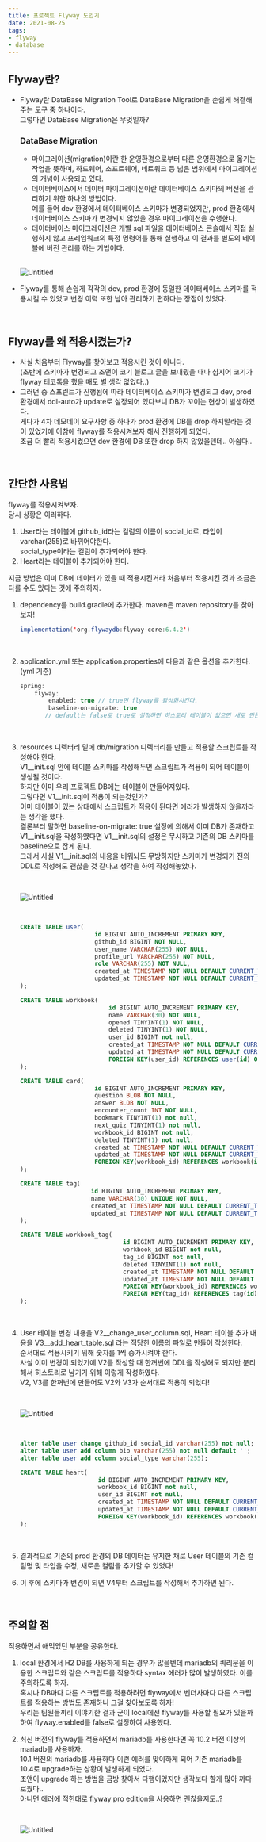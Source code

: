 ```yaml
---
title: 프로젝트 Flyway 도입기
date: 2021-08-25  
tags:
- flyway
- database
---
```


## Flyway란?

- Flyway란 DataBase Migration Tool로 DataBase Migration을 손쉽게 해결해주는 도구 중 하나이다.    
  그렇다면 DataBase Migration은 무엇일까?
  
    ### DataBase Migration

    - 마이그레이션(migration)이란 한 운영환경으로부터 다른 운영환경으로 옮기는 작업을 뜻하며, 하드웨어, 소프트웨어, 네트워크 등 넓은 범위에서 마이그레이션의 개념이 사용되고 있다.
    - 데이터베이스에서 데이터 마이그레이션이란 데이터베이스 스키마의 버전을 관리하기 위한 하나의 방법이다.  
        예를 들어 dev 환경에서 데이터베이스 스키마가 변경되었지만, prod 환경에서 데이터베이스 스키마가 변경되지 않았을 경우 마이그레이션을 수행한다.
    - 데이터베이스 마이그레이션은 개별 sql 파일을 데이터베이스 콘솔에서 직접 실행하지 않고 프레임워크의 특정 명령어를 통해 실행하고 이 결과를 별도의 테이블에 버전 관리를 하는 기법이다.

    <br/>

    ![Untitled](https://user-images.githubusercontent.com/62014888/130363401-1cbf726d-2220-43c5-b211-d2a182780696.png)

- Flyway를 통해 손쉽게 각각의 dev, prod 환경에 동일한 데이터베이스 스키마를 적용시킬 수 있었고 변경 이력 또한 남아 관리하기 편하다는 장점이 있었다.

<br/>

## Flyway를 왜 적용시켰는가?

- 사실 처음부터 Flyway를 찾아보고 적용시킨 것이 아니다.  
  (초반에 스키마가 변경되고 조앤이 코기 블로그 글을 보내줬을 때나 심지어 코기가 flyway 테코톡을 했을 때도 별 생각 없었다..)
- 그러던 중 스프린트가 진행됨에 따라 데이터베이스 스키마가 변경되고 dev, prod 환경에서 ddl-auto가 update로 설정되어 있다보니 DB가 꼬이는 현상이 발생하였다.   
  게다가 4차 데모데이 요구사항 중 하나가 prod 환경에 DB를 drop 하지말라는 것이 있었기에 이참에 flyway를 적용시켜보자 해서 진행하게 되었다.  
  조금 더 빨리 적용시켰으면 dev 환경에 DB 또한 drop 하지 않았을텐데.. 아쉽다..

<br/>

## 간단한 사용법

flyway를 적용시켜보자.  
당시 상황은 이러하다.
1. User라는 테이블에 github_id라는 컬럼의 이름이 social_id로, 타입이 varchar(255)로 바뀌어야한다.  
   social_type이라는 컬럼이 추가되어야 한다.
2. Heart라는 테이블이 추가되어야 한다.

지금 방법은 이미 DB에 데이터가 있을 때 적용시킨거라 처음부터 적용시킨 것과 조금은 다를 수도 있다는 것에 주의하자.

1. dependency를 build.gradle에 추가한다. maven은 maven repository를 찾아보자!

    ```java
    implementation('org.flywaydb:flyway-core:6.4.2')
    ```  
    <br/>

2. application.yml 또는 application.properties에 다음과 같은 옵션을 추가한다. (yml 기준)

    ```java
    spring:
        flyway:
    	    enabled: true // true면 flyway를 활성화시킨다.
    	    baseline-on-migrate: true 
           // default는 false로 true로 설정하면 히스토리 테이블이 없으면 새로 만든다.
    ```
    <br/>

3. resources 디렉터리 밑에 db/migration 디렉터리를 만들고 적용할 스크립트를 작성해야 한다.   
   V1__init.sql 안에 테이블 스키마를 작성해두면 스크립트가 적용이 되어 테이블이 생성될 것이다.  
   하지만 이미 우리 프로젝트 DB에는 테이블이 만들어져있다.    
   그렇다면 V1__init.sql이 적용이 되는것인가?   
   이미 테이블이 있는 상태에서 스크립트가 적용이 된다면 에러가 발생하지 않을까라는 생각을 했다.  
   결론부터 말하면 baseline-on-migrate: true 설정에 의해서 이미 DB가 존재하고 V1__init.sql을 작성하였다면 V1__init.sql의 설정은 무시하고 기존의 DB 스키마를 baseline으로 잡게 된다.  
   그래서 사실 V1__init.sql의 내용을 비워놔도 무방하지만 스키마가 변경되기 전의 DDL로 작성해도 괜찮을 것 같다고 생각을 하여 작성해놓았다.

    <br/>

   ![Untitled](https://user-images.githubusercontent.com/62014888/130363455-6b482405-32d6-4ef3-a95a-15913e259698.png)

    <br/>

    ```sql
    CREATE TABLE user(
                         id BIGINT AUTO_INCREMENT PRIMARY KEY,
                         github_id BIGINT NOT NULL,
                         user_name VARCHAR(255) NOT NULL,
                         profile_url VARCHAR(255) NOT NULL,
                         role VARCHAR(255) NOT NULL,
                         created_at TIMESTAMP NOT NULL DEFAULT CURRENT_TIMESTAMP,
                         updated_at TIMESTAMP NOT NULL DEFAULT CURRENT_TIMESTAMP ON UPDATE CURRENT_TIMESTAMP
    );

    CREATE TABLE workbook(
                             id BIGINT AUTO_INCREMENT PRIMARY KEY,
                             name VARCHAR(30) NOT NULL,
                             opened TINYINT(1) NOT NULL,
                             deleted TINYINT(1) NOT NULL,
                             user_id BIGINT not null,
                             created_at TIMESTAMP NOT NULL DEFAULT CURRENT_TIMESTAMP,
                             updated_at TIMESTAMP NOT NULL DEFAULT CURRENT_TIMESTAMP ON UPDATE CURRENT_TIMESTAMP,
                             FOREIGN KEY(user_id) REFERENCES user(id) ON UPDATE CASCADE ON DELETE RESTRICT
    );

    CREATE TABLE card(
                         id BIGINT AUTO_INCREMENT PRIMARY KEY,
                         question BLOB NOT NULL,
                         answer BLOB NOT NULL,
                         encounter_count INT NOT NULL,
                         bookmark TINYINT(1) not null,
                         next_quiz TINYINT(1) not null,
                         workbook_id BIGINT not null,
                         deleted TINYINT(1) not null,
                         created_at TIMESTAMP NOT NULL DEFAULT CURRENT_TIMESTAMP,
                         updated_at TIMESTAMP NOT NULL DEFAULT CURRENT_TIMESTAMP ON UPDATE CURRENT_TIMESTAMP,
                         FOREIGN KEY(workbook_id) REFERENCES workbook(id) ON UPDATE CASCADE ON DELETE RESTRICT
    );

    CREATE TABLE tag(
                        id BIGINT AUTO_INCREMENT PRIMARY KEY,
                        name VARCHAR(30) UNIQUE NOT NULL,
                        created_at TIMESTAMP NOT NULL DEFAULT CURRENT_TIMESTAMP,
                        updated_at TIMESTAMP NOT NULL DEFAULT CURRENT_TIMESTAMP ON UPDATE CURRENT_TIMESTAMP
    );

    CREATE TABLE workbook_tag(
                                 id BIGINT AUTO_INCREMENT PRIMARY KEY,
                                 workbook_id BIGINT not null,
                                 tag_id BIGINT not null,
                                 deleted TINYINT(1) not null,
                                 created_at TIMESTAMP NOT NULL DEFAULT CURRENT_TIMESTAMP,
                                 updated_at TIMESTAMP NOT NULL DEFAULT CURRENT_TIMESTAMP ON UPDATE CURRENT_TIMESTAMP,
                                 FOREIGN KEY(workbook_id) REFERENCES workbook(id) ON UPDATE CASCADE ON DELETE RESTRICT,
                                 FOREIGN KEY(tag_id) REFERENCES tag(id) ON UPDATE CASCADE ON DELETE RESTRICT
    );
    ```

   <br/>

4. User 테이블 변경 내용을 V2__change_user_column.sql, Heart 테이블 추가 내용을 V3__add_heart_table.sql 라는 적당한 이름의 파일로 만들어 작성한다.  
   순서대로 적용시키기 위해 숫자를 1씩 증가시켜야 한다.  
   사실 이미 변경이 되었기에 V2를 작성할 때 한꺼번에 DDL을 작성해도 되지만 분리해서 히스토리로 남기기 위해 이렇게 작성하였다.   
   V2, V3를 한꺼번에 만들어도 V2와 V3가 순서대로 적용이 되었다!

    <br/>

   ![Untitled](https://user-images.githubusercontent.com/62014888/130363480-ae8782fc-5fdd-4d6d-9b57-478b176a9d7d.png)

    <br/>

    ```sql
    alter table user change github_id social_id varchar(255) not null;
    alter table user add column bio varchar(255) not null default '';
    alter table user add column social_type varchar(255);
    ```

    ```sql
    CREATE TABLE heart(
                          id BIGINT AUTO_INCREMENT PRIMARY KEY,
                          workbook_id BIGINT not null,
                          user_id BIGINT not null,
                          created_at TIMESTAMP NOT NULL DEFAULT CURRENT_TIMESTAMP,
                          updated_at TIMESTAMP NOT NULL DEFAULT CURRENT_TIMESTAMP ON UPDATE CURRENT_TIMESTAMP,
                          FOREIGN KEY(workbook_id) REFERENCES workbook(id) ON UPDATE CASCADE ON DELETE RESTRICT
    );
    ```
   <br/>

5. 결과적으로 기존의 prod 환경의 DB 데이터는 유지한 채로 User 테이블의 기존 컬럼명 및 타입을 수정, 새로운 컬럼을 추가할 수 있었다!
6. 이 후에 스키마가 변경이 되면 V4부터 스크립트를 작성해서 추가하면 된다.

<br/>

## 주의할 점

적용하면서 애먹었던 부분을 공유한다.

1. local 환경에서 H2 DB를 사용하게 되는 경우가 많을텐데 mariadb의 쿼리문을 이용한 스크립트와 같은 스크립트를 적용하다 syntax 에러가 많이 발생하였다. 이를 주의하도록 하자.  
   혹시나 DB마다 다른 스크립트를 적용하려면 flyway에서 벤더사마다 다른 스크립트를 적용하는 방법도 존재하니 그걸 찾아보도록 하자!  
   우리는 팀원들끼리 이야기한 결과 굳이 local에선 flyway를 사용할 필요가 있을까하여 flyway.enabled를 false로 설정하여 사용했다.

2. 최신 버전의 flyway를 적용하면서 mariadb를 사용한다면 꼭 10.2 버전 이상의 mariadb를 사용하자.   
   10.1 버전의 mariadb를 사용하다 이런 에러를 맞이하게 되어 기존 mariadb를 10.4로 upgrade하는 상황이 발생하게 되었다.   
   조앤이 upgrade 하는 방법을 금방 찾아서 다행이었지만 생각보다 할게 많아 까다로웠다..  
   아니면 에러에 적힌대로 flyway pro edition을 사용하면 괜찮을지도..?

    <br/>

   ![Untitled](https://user-images.githubusercontent.com/62014888/130363889-def26e90-88e8-48cd-b7a8-ef2717193fab.png)
